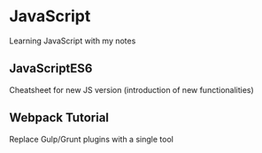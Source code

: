 # JavaScript
Learning JavaScript with my notes

## JavaScriptES6
Cheatsheet for new JS version (introduction of new functionalities)

## Webpack Tutorial
Replace Gulp/Grunt plugins with a single tool
